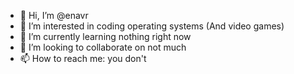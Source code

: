 - 👋 Hi, I’m @enavr
- 👀 I’m interested in coding operating systems (And video games)
- 🌱 I’m currently learning nothing right now
- 💞️ I’m looking to collaborate on not much
- 📫 How to reach me: you don't

<!---
enavr/enavr is a ✨ special ✨ repository because its `README.md` (this file) appears on your GitHub profile.
You can click the Preview link to take a look at your changes.
--->
